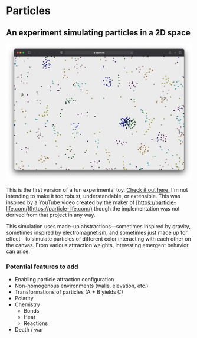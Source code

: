 # Particles
## An experiment simulating particles in a 2D space

![a screenshot of the particles simulation](img/screenshot.png)

This is the first version of a fun experimental toy. [Check it out here.](https://capsh.net/particles/) I'm not intending to make it too robust, understandable, or extensible. This was inspired by a YouTube video created by the maker of [https://particle-life.com/](https://particle-life.com/) though the implementation was not derived from that project in any way.

This simulation uses made-up abstractions—sometimes inspired by gravity, sometimes inspired by electromagnetism, and sometimes just made up for effect—to simulate particles of different color interacting with each other on the canvas. From various attraction weights, interesting emergent behavior can arise. 

### Potential features to add

- Enabling particle attraction configuration
- Non-homogenous environments (walls, elevation, etc.)
- Transformations of particles (A + B yields C)
- Polarity
- Chemistry
    - Bonds
    - Heat
    - Reactions
- Death / war
